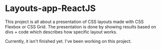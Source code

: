 # Layouts-app-ReactJS

This project is all about a presentation of CSS layouts made with CSS Flexbox or CSS Grid. The presentation is done by showing results based on divs + code which describes how specific layout works.

Currently, it isn't finished yet. I've been working on this project.
